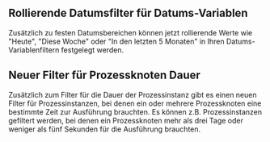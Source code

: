 ## Rollierende Datumsfilter für Datums-Variablen

Zusätzlich zu festen Datumsbereichen können jetzt rollierende Werte wie "Heute", "Diese Woche" oder "In den letzten 5 Monaten" in Ihren Datums-Variablenfiltern festgelegt werden.

## Neuer Filter für Prozessknoten Dauer

Zusätzlich zum Filter für die Dauer der Prozessinstanz gibt es einen neuen Filter für Prozessinstanzen, bei denen ein oder mehrere Prozessknoten eine bestimmte Zeit zur Ausführung brauchten. Es können z.B. Prozessinstanzen gefiltert werden, bei denen ein Prozessknoten mehr als drei Tage oder weniger als fünf Sekunden für die Ausführung brauchten. 
